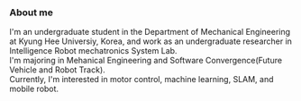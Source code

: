 ### About me

I'm an undergraduate student in the Department of Mechanical Engineering at Kyung Hee Universiy, Korea, and work as an undergraduate researcher in Intelligence Robot mechatronics System Lab.</br>
I'm majoring in Mehanical Engineering and Software Convergence(Future Vehicle and Robot Track).</br>
Currently, I'm interested in motor control, machine learning, SLAM, and mobile robot.
